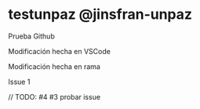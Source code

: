 # testunpaz @jinsfran-unpaz
Prueba Github

Modificación hecha en VSCode

Modificación hecha en rama

Issue 1

// TODO: #4 #3 probar issue